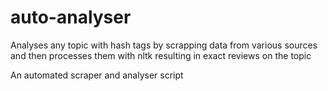 # auto-analyser
Analyses any topic with hash tags by scrapping data from various sources and then processes them with nltk resulting in exact reviews on the topic


An automated scraper and analyser script

